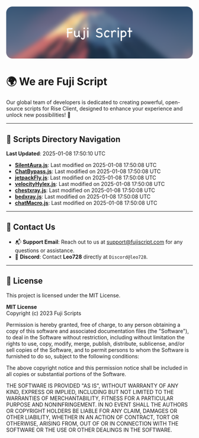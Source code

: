 ![Banner](.github/b.webp)

# 🌍 **We are Fuji Script**

Our global team of developers is dedicated to creating powerful, open-source scripts for Rise Client, designed to enhance your experience and unlock new possibilities! 🌟

---
<!-- SCRIPTS_NAVIGATION_START -->
## 📂 **Scripts Directory Navigation**

**Last Updated**: 2025-01-08 17:50:10 UTC

- **[SilentAura.js](scripts/SilentAura.js)**: Last modified on 2025-01-08 17:50:08 UTC
- **[ChatBypass.js](scripts/ChatBypass.js)**: Last modified on 2025-01-08 17:50:08 UTC
- **[jetpackFly.js](scripts/jetpackFly.js)**: Last modified on 2025-01-08 17:50:08 UTC
- **[velocityHylex.js](scripts/velocityHylex.js)**: Last modified on 2025-01-08 17:50:08 UTC
- **[chestxray.js](scripts/chestxray.js)**: Last modified on 2025-01-08 17:50:08 UTC
- **[bedxray.js](scripts/bedxray.js)**: Last modified on 2025-01-08 17:50:08 UTC
- **[chatMacro.js](scripts/chatMacro.js)**: Last modified on 2025-01-08 17:50:08 UTC

<!-- SCRIPTS_NAVIGATION_END -->

---

## 💬 **Contact Us**  
- 📬 **Support Email**: Reach out to us at [support@fujiscript.com](mailto:support@fujiscript.com) for any questions or assistance.  
- 💬 **Discord**: Contact **Leo728** directly at `Discord@leo728`.

---

## 📜 **License**

This project is licensed under the MIT License.  

**MIT License**  
Copyright (c) 2023 Fuji Scripts  

Permission is hereby granted, free of charge, to any person obtaining a copy of this software and associated documentation files (the "Software"), to deal in the Software without restriction, including without limitation the rights to use, copy, modify, merge, publish, distribute, sublicense, and/or sell copies of the Software, and to permit persons to whom the Software is furnished to do so, subject to the following conditions:  

The above copyright notice and this permission notice shall be included in all copies or substantial portions of the Software.  

THE SOFTWARE IS PROVIDED "AS IS", WITHOUT WARRANTY OF ANY KIND, EXPRESS OR IMPLIED, INCLUDING BUT NOT LIMITED TO THE WARRANTIES OF MERCHANTABILITY, FITNESS FOR A PARTICULAR PURPOSE AND NONINFRINGEMENT. IN NO EVENT SHALL THE AUTHORS OR COPYRIGHT HOLDERS BE LIABLE FOR ANY CLAIM, DAMAGES OR OTHER LIABILITY, WHETHER IN AN ACTION OF CONTRACT, TORT OR OTHERWISE, ARISING FROM, OUT OF OR IN CONNECTION WITH THE SOFTWARE OR THE USE OR OTHER DEALINGS IN THE SOFTWARE.  
